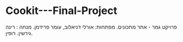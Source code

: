 # Cookit---Final-Project
פרויקט גמר - אתר מתכונים. מפתחות: אורלי דניאלוב, עומר פרידמן. מנחה : רינה גירשין. רופין.
